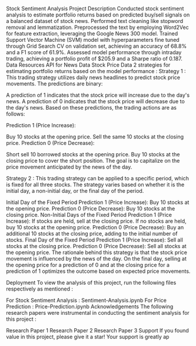 Stock Sentiment Analysis
Project Description
Conducted stock sentiment analysis to estimate portfolio returns based on predicted buy/sell signals on a balanced dataset of stock news.
Performed text cleaning like stopword removal and lemmatization.
Preprocessed the text by employing Word2Vec for feature extraction, leveraging the Google News 300 model.
Trained Support Vector Machine (SVM) model with hyperparameters fine tuned through Grid Search CV on validation set, achieving an accuracy of 68.8% and a F1 score of 61.9%.
Assessed model performance through intraday trading, achieving a portfolio profit of $205.9 and a Sharpe ratio of 0.187.
Data Resources
API for News Data
Stock Price Data
2 strategies for estimating portfolio returns based on the model performance :
Strategy 1 :
This trading strategy utilizes daily news headlines to predict stock price movements. The predictions are binary:

A prediction of 1 indicates that the stock price will increase due to the day's news.
A prediction of 0 indicates that the stock price will decrease due to the day's news.
Based on these predictions, the trading actions are as follows:

Prediction 1 (Price Increase):

Buy 10 stocks at the opening price.
Sell the same 10 stocks at the closing price.
Prediction 0 (Price Decrease):

Short sell 10 borrowed stocks at the opening price.
Buy 10 stocks at the closing price to cover the short position.
The goal is to capitalize on the price movement anticipated by the news of the day.

Strategy 2 :
This trading strategy can be applied to a specific period, which is fixed for all three stocks. The strategy varies based on whether it is the initial day, a non-initial day, or the final day of the period.

Initial Day of the Fixed Period
Prediction 1 (Price Increase):
Buy 10 stocks at the opening price.
Prediction 0 (Price Decrease):
Buy 10 stocks at the closing price.
Non-Initial Days of the Fixed Period
Prediction 1 (Price Increase):
If stocks are held, sell at the closing price.
If no stocks are held, buy 10 stocks at the opening price.
Prediction 0 (Price Decrease):
Buy an additional 10 stocks at the closing price, adding to the initial number of stocks.
Final Day of the Fixed Period
Prediction 1 (Price Increase):
Sell all stocks at the closing price.
Prediction 0 (Price Decrease):
Sell all stocks at the opening price.
The rationale behind this strategy is that the stock price movement is influenced by the news of the day. On the final day, selling at the opening price for a prediction of 0 and at the closing price for a prediction of 1 optimizes the outcome based on expected price movements.

Deployment
To view the analysis of this project, run the following files respectively as mentioned :

For Stock Sentiment Analysis : Sentiment-Analysis.ipynb
For Price Prediction : Price-Prediction.ipynb
Acknowledgements
The following research papers were instrumental in conducting the sentiment analysis for this project :

Research Paper 1
Research Paper 2
Research Paper 3
Support
If you found value in this project, please give it a star! Your support is greatly ap
